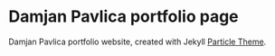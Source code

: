 # Damjan Pavlica portfolio page

Damjan Pavlica portfolio website, created with Jekyll [Particle Theme](https://github.com/nrandecker/particle).
